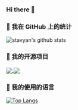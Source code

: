 ### Hi there 👋

### 🌱 我在 GitHub 上的统计

![stavyan's github stats](https://github-readme-stats.vercel.app/api?username=stavyan&show_icons=true&theme=radical)

### 🌱 我的开源项目
<!--

[![RF商城](https://github-readme-stats.vercel.app/api/pin/?username=stavyan&repo=tinyshop-uniapp&theme=radical)](https://github.com/stavyan/TinyShop-UniApp)

[![RF商城](https://github-readme-stats.vercel.app/api/pin/?username=stavyan&repo=tinyshop-uniapp&theme=radical)](https://github.com/stavyan/TinyShop-UniApp)

-->

<a href="https://github.com/anuraghazra/github-readme-stats">
  <!-- Change the `github-readme-stats.anuraghazra1.vercel.app` to `github-readme-stats.vercel.app`  -->
  <img align="center" src="https://github-readme-stats.anuraghazra1.vercel.app/api/pin/?username=anuraghazra&repo=github-readme-stats&theme=radical" />
</a>    
<a href="https://github.com/anuraghazra/anuraghazra.github.io">
  <!-- Change the `github-readme-stats.anuraghazra1.vercel.app` to `github-readme-stats.vercel.app`  -->
  <img align="center" src="https://github-readme-stats.vercel.app/api/pin/?username=stavyan&repo=tinyshop-uniapp&theme=radical" />
</a>


### 🌱 我的使用的语言

[![Top Langs](https://github-readme-stats.vercel.app/api/top-langs/?username=stavyan&theme=radical)](https://github.com/stavyan/TinyShop-UniApp)
